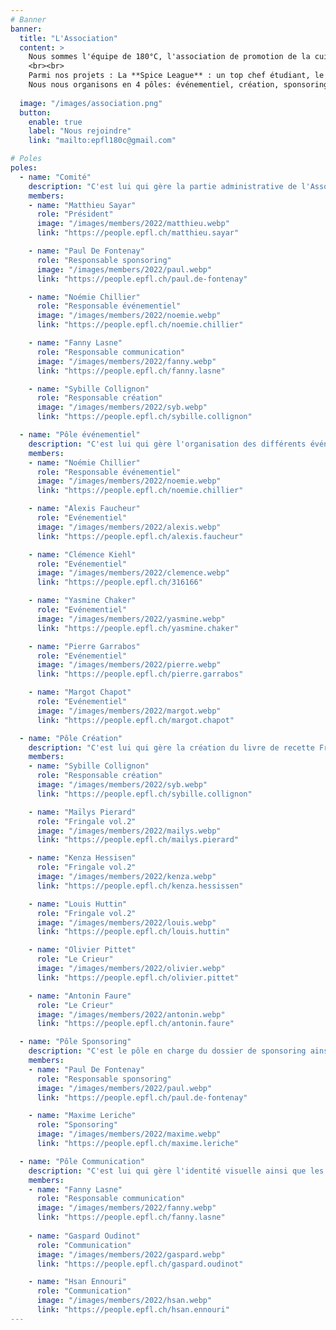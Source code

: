 ```yaml
---
# Banner
banner:
  title: "L'Association"
  content: >
    Nous sommes l'équipe de 180°C, l'association de promotion de la cuisine à l'UNIL et l'EPFL ! Nous avons pour mission de partager notre passion de la cuisine et la rendre simple, accessible et durable pour les étudiant.e.s.
    <br><br>
    Parmi nos projets : La **Spice League** : un top chef étudiant, le deuxième volume du livre de cuisine étudiante nommé **Fringale**, et le **Crieur**, notre carnet virtuel d'adresses étudiantes à Lausanne. <br><br>
    Nous nous organisons en 4 pôles: événementiel, création, sponsoring et communication. Plus d'informations sur chacun ci-dessous. Tu trouveras également <a href="https://drive.google.com/drive/folders/1LDxSLxTfI73BrOuSdPGvZBFT5lAK-W7E?usp=share_link" target="_blank">ici</a> notre AG, statuts ainsi que la charte de l'association !" 
  
  image: "/images/association.png"
  button:
    enable: true
    label: "Nous rejoindre"
    link: "mailto:epfl180c@gmail.com"

# Poles
poles:
  - name: "Comité"
    description: "C'est lui qui gère la partie administrative de l'Association."
    members:
    - name: "Matthieu Sayar"
      role: "Président"
      image: "/images/members/2022/matthieu.webp"
      link: "https://people.epfl.ch/matthieu.sayar"

    - name: "Paul De Fontenay"
      role: "Responsable sponsoring"
      image: "/images/members/2022/paul.webp"
      link: "https://people.epfl.ch/paul.de-fontenay"

    - name: "Noémie Chillier"
      role: "Responsable événementiel"
      image: "/images/members/2022/noemie.webp"
      link: "https://people.epfl.ch/noemie.chillier"

    - name: "Fanny Lasne"
      role: "Responsable communication"
      image: "/images/members/2022/fanny.webp"
      link: "https://people.epfl.ch/fanny.lasne"

    - name: "Sybille Collignon"
      role: "Responsable création"
      image: "/images/members/2022/syb.webp"
      link: "https://people.epfl.ch/sybille.collignon"

  - name: "Pôle événementiel"
    description: "C'est lui qui gère l'organisation des différents événements de 180°C ainsi que la partie catering de l'Association."
    members:
    - name: "Noémie Chillier"
      role: "Responsable événementiel"
      image: "/images/members/2022/noemie.webp"
      link: "https://people.epfl.ch/noemie.chillier"

    - name: "Alexis Faucheur"
      role: "Evénementiel"
      image: "/images/members/2022/alexis.webp"
      link: "https://people.epfl.ch/alexis.faucheur"

    - name: "Clémence Kiehl"
      role: "Evénementiel"
      image: "/images/members/2022/clemence.webp"
      link: "https://people.epfl.ch/316166"

    - name: "Yasmine Chaker"
      role: "Evénementiel"
      image: "/images/members/2022/yasmine.webp"
      link: "https://people.epfl.ch/yasmine.chaker"

    - name: "Pierre Garrabos"
      role: "Evénementiel"
      image: "/images/members/2022/pierre.webp"
      link: "https://people.epfl.ch/pierre.garrabos"

    - name: "Margot Chapot"
      role: "Evénementiel"
      image: "/images/members/2022/margot.webp"
      link: "https://people.epfl.ch/margot.chapot"

  - name: "Pôle Création"
    description: "C'est lui qui gère la création du livre de recette Fringale ainsi que du guide étudiant Le Crieur."
    members:
    - name: "Sybille Collignon"
      role: "Responsable création"
      image: "/images/members/2022/syb.webp"
      link: "https://people.epfl.ch/sybille.collignon"

    - name: "Maïlys Pierard"
      role: "Fringale vol.2"
      image: "/images/members/2022/mailys.webp"
      link: "https://people.epfl.ch/mailys.pierard"

    - name: "Kenza Hessisen"
      role: "Fringale vol.2"
      image: "/images/members/2022/kenza.webp"
      link: "https://people.epfl.ch/kenza.hessissen"

    - name: "Louis Huttin"
      role: "Fringale vol.2"
      image: "/images/members/2022/louis.webp"
      link: "https://people.epfl.ch/louis.huttin"

    - name: "Olivier Pittet"
      role: "Le Crieur"
      image: "/images/members/2022/olivier.webp"
      link: "https://people.epfl.ch/olivier.pittet"

    - name: "Antonin Faure"
      role: "Le Crieur"
      image: "/images/members/2022/antonin.webp"
      link: "https://people.epfl.ch/antonin.faure"

  - name: "Pôle Sponsoring"
    description: "C'est le pôle en charge du dossier de sponsoring ainsi que des relations avec les différents sponsors et partenaires."
    members:
    - name: "Paul De Fontenay"
      role: "Responsable sponsoring"
      image: "/images/members/2022/paul.webp"
      link: "https://people.epfl.ch/paul.de-fontenay"

    - name: "Maxime Leriche"
      role: "Sponsoring"
      image: "/images/members/2022/maxime.webp"
      link: "https://people.epfl.ch/maxime.leriche"

  - name: "Pôle Communication"
    description: "C'est lui qui gère l'identité visuelle ainsi que les réseaux sociaux de 180°C."
    members:
    - name: "Fanny Lasne"
      role: "Responsable communication"
      image: "/images/members/2022/fanny.webp"
      link: "https://people.epfl.ch/fanny.lasne"
    
    - name: "Gaspard Oudinot"
      role: "Communication"
      image: "/images/members/2022/gaspard.webp"
      link: "https://people.epfl.ch/gaspard.oudinot"

    - name: "Hsan Ennouri"
      role: "Communication"
      image: "/images/members/2022/hsan.webp"
      link: "https://people.epfl.ch/hsan.ennouri"
---
```

